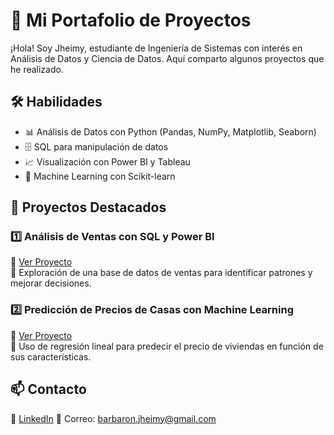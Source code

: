 # 🚀 Mi Portafolio de Proyectos  
¡Hola! Soy Jheimy, estudiante de Ingeniería de Sistemas con interés en Análisis de Datos y Ciencia de Datos. Aquí comparto algunos proyectos que he realizado.

## 🛠 Habilidades
- 📊 Análisis de Datos con Python (Pandas, NumPy, Matplotlib, Seaborn)
- 🗄 SQL para manipulación de datos
- 📈 Visualización con Power BI y Tableau
- 🤖 Machine Learning con Scikit-learn

## 📂 Proyectos Destacados
### 1️⃣ Análisis de Ventas con SQL y Power BI  
🔗 [Ver Proyecto](https://github.com/tuusuario/analisis-ventas)  
📌 Exploración de una base de datos de ventas para identificar patrones y mejorar decisiones.

### 2️⃣ Predicción de Precios de Casas con Machine Learning  
🔗 [Ver Proyecto](https://github.com/tuusuario/prediccion-precios)  
📌 Uso de regresión lineal para predecir el precio de viviendas en función de sus características.

## 📫 Contacto  
💼 [LinkedIn](https://www.linkedin.com/in/jheimy-juosep-barbaron-camargo-0395a71b7/)
📧 Correo: barbaron.jheimy@gmail.com
